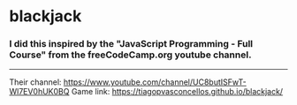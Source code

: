 # blackjack 
### I did this inspired by the "JavaScript Programming - Full Course" from the freeCodeCamp.org youtube channel. 
***
Their channel: https://www.youtube.com/channel/UC8butISFwT-Wl7EV0hUK0BQ
Game link: https://tiagopvasconcellos.github.io/blackjack/
